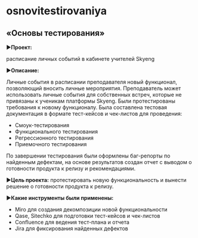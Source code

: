 # osnovitestirovaniya
## «Основы тестирования»
▶️**Проект:**

расписание личных событий в кабинете учителей Skyeng



▶️**Описание:**

Личные события в расписании преподавателя новый функционал, позволяющий вносить личные мероприятия. Преподаватель может использовать личные события для собственных встреч, которые не привязаны к ученикам платформы Skyeng. 
Были протестированы требования к новому функционалу. Была составлена тестовая документация в формате тест-кейсов и чек-листов для проведения:
- Смоук-тестирования
- Функционального тестирования
- Регрессионного тестирования
- Приемочного тестирования

По завершении тестирования были оформлены баг-репорты по найденным дефектам, на основе результатов создан отчет с выводом о готовности продукта к релизу и рекомендациями.



▶️**Цель проекта:** протестировать новую функциональность и вынести решение о готовности продукта к релизу.



▶️**Какие инструменты были применены:**
- Miro для создания декомпозиции новой функциональности
- Qase, Sitechko для подготовки тест-кейсов и чек-листов
- Confluence для ведения тест-плана и отчета
- Jira для фиксирования найденных дефектов
